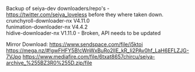 Backup of seiya-dev downloaders/repo's - https://twitter.com/seiya_loveless before they where taken down.  
crunchyroll-downloader-nx V4.11.0  
funimation-downloader-nx V4.4.2  
hidive-downloader-nx V1.11.0 - Broken, API needs to be updated  
 
Mirror Download:
https://www.sendspace.com/file/i5ktoi
https://mega.nz/#!gwFHFY5B!cWnWxBuRo2llE_kR_Ii2PAv0hf_LaH6EFLZJG-7VJpo
https://www.mediafire.com/file/6txat8657chircu/seiya-archive_%255BZ3R0%255D.zip/file
